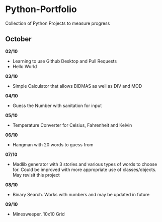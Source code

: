 # Python-Portfolio
Collection of Python Projects to measure progress

## October

**02/10**
- Learning to use Github Desktop and Pull Requests
- Hello World

**03/10**
- Simple Calculator that allows BIDMAS as well as DIV and MOD

**04/10**
- Guess the Number with sanitation for input

**05/10**
- Temperature Converter for Celsius, Fahrenheit and Kelvin

**06/10**
- Hangman with 20 words to guess from

**07/10**
- Madlib generator with 3 stories and various types of words to choose for. Could be improved with more appropriate use of classes/objects. May revisit this project

**08/10**
- Binary Search. Works with numbers and may be updated in future 

**09/10**
- Minesweeper. 10x10 Grid 
